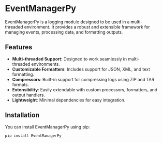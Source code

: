 # EventManagerPy

EventManagerPy is a logging module designed to be used in a multi-threaded environment. It provides a robust and extensible framework for managing events, processing data, and formatting outputs.

## Features

- **Multi-threaded Support**: Designed to work seamlessly in multi-threaded environments.
- **Customizable Formatters**: Includes support for JSON, XML, and text formatting.
- **Compressors**: Built-in support for compressing logs using ZIP and TAR formats.
- **Extensibility**: Easily extendable with custom processors, formatters, and output handlers.
- **Lightweight**: Minimal dependencies for easy integration.

## Installation

You can install EventManagerPy using pip:

```bash
pip install EventManagerPy